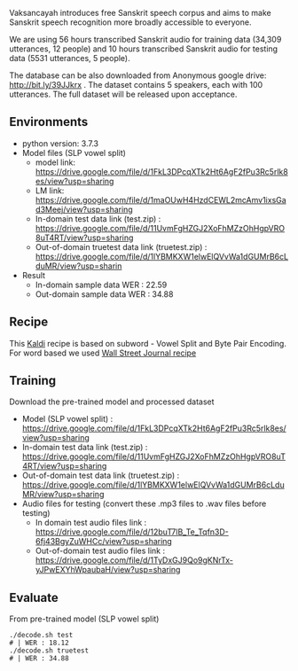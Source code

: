 Vaksancayah introduces free Sanskrit speech corpus and aims to make Sanskrit speech recognition more broadly accessible to everyone.

We are using 56 hours transcribed Sanskrit audio for training data (34,309 utterances, 12 people) and 10 hours transcribed Sanskrit audio for testing data (5531 utterances, 5 people).

The database can be also downloaded from Anonymous google drive: http://bit.ly/39JJkrx .
The dataset contains 5 speakers, each with 100 utterances. The full dataset will be released upon acceptance.


## Environments
- python version: 3.7.3
- Model files (SLP vowel split)
	- model link: https://drive.google.com/file/d/1FkL3DPcqXTk2Ht6AgF2fPu3Rc5rlk8es/view?usp=sharing
	- LM link: https://drive.google.com/file/d/1maOUwH4HzdCEWL2mcAmv1ixsGad3Meej/view?usp=sharing
	- In-domain test data link (test.zip) : https://drive.google.com/file/d/11UvmFgHZGJ2XoFhMZzOhHgpVRO8uT4RT/view?usp=sharing
	- Out-of-domain truetest data link (truetest.zip) : https://drive.google.com/file/d/1lYBMKXW1elwElQVvWa1dGUMrB6cLduMR/view?usp=sharin
- Result
	- In-domain sample data WER : 22.59
	- Out-domain sample data WER : 34.88

## Recipe
This [Kaldi](http://kaldi-asr.org/) recipe is based on subword - Vowel Split and Byte Pair Encoding. For word based we used [Wall Street Journal recipe](https://github.com/kaldi-asr/kaldi/tree/master/egs/wsj/s5)

 
## Training

Download the pre-trained model and processed dataset
	
- Model (SLP vowel split) : https://drive.google.com/file/d/1FkL3DPcqXTk2Ht6AgF2fPu3Rc5rlk8es/view?usp=sharing
- In-domain test data link (test.zip) : https://drive.google.com/file/d/11UvmFgHZGJ2XoFhMZzOhHgpVRO8uT4RT/view?usp=sharing
- Out-of-domain test data link (truetest.zip) : https://drive.google.com/file/d/1lYBMKXW1elwElQVvWa1dGUMrB6cLduMR/view?usp=sharing
- Audio files for testing (convert these .mp3 files to .wav files before testing)
	* In domain test audio files link : https://drive.google.com/file/d/12buT7lB_Te_Tqfn3D-6fj43BgyZuWHCc/view?usp=sharing
	* Out-of-domain test audio files link : https://drive.google.com/file/d/1TyDxGJ9Qo9gKNrTx-yJPwEXYhWpaubaH/view?usp=sharing

## Evaluate
From pre-trained model (SLP vowel split)
```
./decode.sh test
# | WER : 18.12
./decode.sh truetest
# | WER : 34.88

``` 
